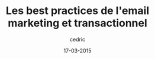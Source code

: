 ---
layout: video
title: "Les best practices de l'email marketing et transactionnel"
author: cedric
date: 17-03-2015
youtube_slug: "jEBDJQP8qyU"
labels:
  - workshop
pushed: true
thumbnail: workshop-emailing-marketing-transactionnel.jpg
description: "Shubham Sharma, developer evangelist chez Mailjet, partage avec vous les best practices de l'email marketing et transactionnel afin d'optimiser la délivrabilité de vos campagnes."
---